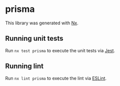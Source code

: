 # prisma

This library was generated with [Nx](https://nx.dev).

## Running unit tests

Run `nx test prisma` to execute the unit tests via [Jest](https://jestjs.io).

## Running lint

Run `nx lint prisma` to execute the lint via [ESLint](https://eslint.org/).

